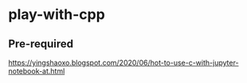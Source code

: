 # play-with-cpp

## Pre-required
https://yingshaoxo.blogspot.com/2020/06/hot-to-use-c-with-jupyter-notebook-at.html
